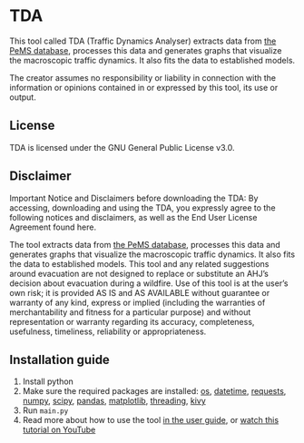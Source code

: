 # TDA

This tool called TDA (Traffic Dynamics Analyser) extracts data from [the PeMS database](dot.ca.gov/programs/traffic-operations/mpr/pems-source), processes this data and generates graphs that visualize the macroscopic traffic dynamics. It also fits the data to established models.

The creator assumes no responsibility or liability in connection with the information or opinions contained in or expressed by this tool, its use or output.

## License
TDA is licensed under the GNU General Public License v3.0.

## Disclaimer
Important Notice and Disclaimers before downloading the TDA:
By accessing, downloading and using the TDA, you expressly agree to the following notices and disclaimers, as well as the End User License Agreement found here.

The tool extracts data from [the PeMS database](dot.ca.gov/programs/traffic-operations/mpr/pems-source), processes this data and generates graphs that visualize the macroscopic traffic dynamics. It also fits the data to established models. 
This tool and any related suggestions around evacuation are not designed to replace or substitute an AHJ’s decision about evacuation during a wildfire.
Use of this tool is at the user’s own risk; it is provided AS IS and AS AVAILABLE without guarantee or warranty of any kind, express or implied (including the warranties of merchantability and fitness for a particular purpose) and without representation or warranty regarding its accuracy, completeness, usefulness, timeliness, reliability or appropriateness. 

## Installation guide
1. Install python
2. Make sure the required packages are installed:
   [os](https://docs.python.org/3/library/os.html), [datetime](https://docs.python.org/3/library/datetime.html), [requests](https://pypi.org/project/requests/), [numpy](https://numpy.org/), [scipy](https://scipy.org/), [pandas](https://pandas.pydata.org/), [matplotlib](https://matplotlib.org/), [threading](https://docs.python.org/3/library/threading.html), [kivy](https://kivy.org/doc/stable/gettingstarted/installation.html)
3. Run `main.py`
4. Read more about how to use the tool [in the user guide](https://github.com/Division-of-Fire-Safety-Engineering-LU/TDA/blob/main/TDA%20User%20Guide.pdf), or [watch this tutorial on YouTube](https://youtu.be/QvHip4qKFhM)
